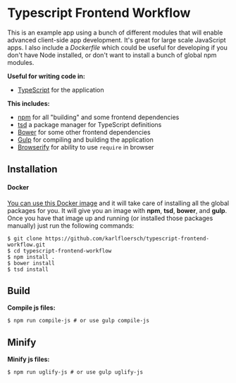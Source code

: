 # Typescript Frontend Workflow
This is an example app using a bunch of different modules that will enable advanced client-side app development.
It's great for large scale JavaScript apps. I also include a *Dockerfile* which could be useful for developing
if you don't have Node installed, or don't want to install a bunch of global npm modules.

**Useful for writing code in:**

* [TypeScript](http://www.typescriptlang.org/) for the application

**This includes:**

* [npm](http://npmjs.org/) for all "building" and some frontend dependencies
* [tsd](https://github.com/DefinitelyTyped/tsd) a package manager for TypeScript definitions
* [Bower](http://bower.io/) for some other frontend dependencies
* [Gulp](http://gulpjs.com/) for compiling and building the application
* [Browserify](http://browserify.org/) for ability to use `require` in browser

## Installation

#### Docker
[You can use this Docker image](https://hub.docker.com/r/karlfloersch/typescript-frontend/) and it will take care of installing all the global packages for you. It will give you an image with **npm**, **tsd**, **bower**, and **gulp**. Once you have that image up and running (or installed those packages manually) just run the following commands:

```
$ git clone https://github.com/karlfloersch/typescript-frontend-workflow.git
$ cd typescript-frontend-workflow
$ npm install .
$ bower install
$ tsd install
```

## Build

**Compile js files:**

```
$ npm run compile-js # or use gulp compile-js
```

## Minify

**Minify js files:**

```
$ npm run uglify-js # or use gulp uglify-js
```
